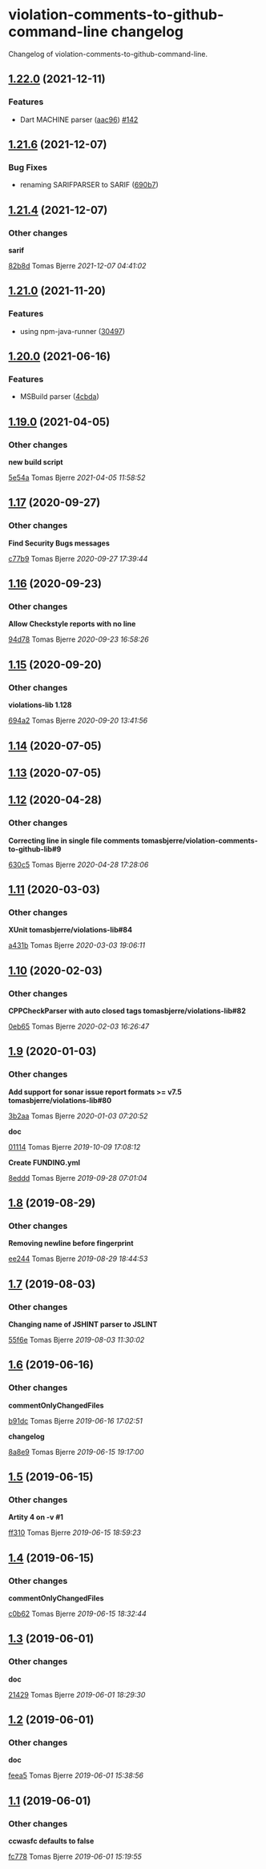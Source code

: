 # violation-comments-to-github-command-line changelog

Changelog of violation-comments-to-github-command-line.

## [1.22.0](https://github.com/tomasbjerre/violation-comments-to-github-command-line/releases/tag/1.22.0) (2021-12-11)



### Features

-  Dart MACHINE parser ([aac96](https://github.com/tomasbjerre/violation-comments-to-github-command-line/commit/aac9699a6622c82))  [#142](https://github.com/tomasbjerre/violation-comments-to-github-command-line/issues/142)  





## [1.21.6](https://github.com/tomasbjerre/violation-comments-to-github-command-line/releases/tag/1.21.6) (2021-12-07)





### Bug Fixes

-  renaming SARIFPARSER to SARIF ([690b7](https://github.com/tomasbjerre/violation-comments-to-github-command-line/commit/690b7188c574561))  



## [1.21.4](https://github.com/tomasbjerre/violation-comments-to-github-command-line/releases/tag/1.21.4) (2021-12-07)







### Other changes

**sarif**


[82b8d](https://github.com/tomasbjerre/violation-comments-to-github-command-line/commit/82b8dafb35ca297) Tomas Bjerre *2021-12-07 04:41:02*


## [1.21.0](https://github.com/tomasbjerre/violation-comments-to-github-command-line/releases/tag/1.21.0) (2021-11-20)



### Features

-  using npm-java-runner ([30497](https://github.com/tomasbjerre/violation-comments-to-github-command-line/commit/30497308ba49ed7))  





## [1.20.0](https://github.com/tomasbjerre/violation-comments-to-github-command-line/releases/tag/1.20.0) (2021-06-16)



### Features

-  MSBuild parser ([4cbda](https://github.com/tomasbjerre/violation-comments-to-github-command-line/commit/4cbdac0b4aa5bee))  





## [1.19.0](https://github.com/tomasbjerre/violation-comments-to-github-command-line/releases/tag/1.19.0) (2021-04-05)







### Other changes

**new build script**


[5e54a](https://github.com/tomasbjerre/violation-comments-to-github-command-line/commit/5e54a2f6946c0fc) Tomas Bjerre *2021-04-05 11:58:52*


## [1.17](https://github.com/tomasbjerre/violation-comments-to-github-command-line/releases/tag/1.17) (2020-09-27)







### Other changes

**Find Security Bugs messages**


[c77b9](https://github.com/tomasbjerre/violation-comments-to-github-command-line/commit/c77b9eca2fd0433) Tomas Bjerre *2020-09-27 17:39:44*


## [1.16](https://github.com/tomasbjerre/violation-comments-to-github-command-line/releases/tag/1.16) (2020-09-23)







### Other changes

**Allow Checkstyle reports with no line**


[94d78](https://github.com/tomasbjerre/violation-comments-to-github-command-line/commit/94d78875aad9449) Tomas Bjerre *2020-09-23 16:58:26*


## [1.15](https://github.com/tomasbjerre/violation-comments-to-github-command-line/releases/tag/1.15) (2020-09-20)







### Other changes

**violations-lib 1.128**


[694a2](https://github.com/tomasbjerre/violation-comments-to-github-command-line/commit/694a2981eca6c21) Tomas Bjerre *2020-09-20 13:41:56*


## [1.14](https://github.com/tomasbjerre/violation-comments-to-github-command-line/releases/tag/1.14) (2020-07-05)








## [1.13](https://github.com/tomasbjerre/violation-comments-to-github-command-line/releases/tag/1.13) (2020-07-05)








## [1.12](https://github.com/tomasbjerre/violation-comments-to-github-command-line/releases/tag/1.12) (2020-04-28)







### Other changes

**Correcting line in single file comments tomasbjerre/violation-comments-to-github-lib#9**


[630c5](https://github.com/tomasbjerre/violation-comments-to-github-command-line/commit/630c5af651127b4) Tomas Bjerre *2020-04-28 17:28:06*


## [1.11](https://github.com/tomasbjerre/violation-comments-to-github-command-line/releases/tag/1.11) (2020-03-03)







### Other changes

**XUnit tomasbjerre/violations-lib#84**


[a431b](https://github.com/tomasbjerre/violation-comments-to-github-command-line/commit/a431beaf9b6512b) Tomas Bjerre *2020-03-03 19:06:11*


## [1.10](https://github.com/tomasbjerre/violation-comments-to-github-command-line/releases/tag/1.10) (2020-02-03)







### Other changes

**CPPCheckParser with auto closed <error/> tags tomasbjerre/violations-lib#82**


[0eb65](https://github.com/tomasbjerre/violation-comments-to-github-command-line/commit/0eb65f8ecbd2b8d) Tomas Bjerre *2020-02-03 16:26:47*


## [1.9](https://github.com/tomasbjerre/violation-comments-to-github-command-line/releases/tag/1.9) (2020-01-03)







### Other changes

**Add support for sonar issue report formats >= v7.5 tomasbjerre/violations-lib#80**


[3b2aa](https://github.com/tomasbjerre/violation-comments-to-github-command-line/commit/3b2aa4d5e2c23dc) Tomas Bjerre *2020-01-03 07:20:52*

**doc**


[01114](https://github.com/tomasbjerre/violation-comments-to-github-command-line/commit/0111400a5b42592) Tomas Bjerre *2019-10-09 17:08:12*

**Create FUNDING.yml**


[8eddd](https://github.com/tomasbjerre/violation-comments-to-github-command-line/commit/8eddd0e18489646) Tomas Bjerre *2019-09-28 07:01:04*


## [1.8](https://github.com/tomasbjerre/violation-comments-to-github-command-line/releases/tag/1.8) (2019-08-29)







### Other changes

**Removing newline before fingerprint**


[ee244](https://github.com/tomasbjerre/violation-comments-to-github-command-line/commit/ee2443ff5cda2fb) Tomas Bjerre *2019-08-29 18:44:53*


## [1.7](https://github.com/tomasbjerre/violation-comments-to-github-command-line/releases/tag/1.7) (2019-08-03)







### Other changes

**Changing name of JSHINT parser to JSLINT**


[55f6e](https://github.com/tomasbjerre/violation-comments-to-github-command-line/commit/55f6e5c1a3c2ed2) Tomas Bjerre *2019-08-03 11:30:02*


## [1.6](https://github.com/tomasbjerre/violation-comments-to-github-command-line/releases/tag/1.6) (2019-06-16)







### Other changes

**commentOnlyChangedFiles**


[b91dc](https://github.com/tomasbjerre/violation-comments-to-github-command-line/commit/b91dcbc309ee169) Tomas Bjerre *2019-06-16 17:02:51*

**changelog**


[8a8e9](https://github.com/tomasbjerre/violation-comments-to-github-command-line/commit/8a8e99d38d60459) Tomas Bjerre *2019-06-15 19:17:00*


## [1.5](https://github.com/tomasbjerre/violation-comments-to-github-command-line/releases/tag/1.5) (2019-06-15)







### Other changes

**Artity 4 on -v #1**


[ff310](https://github.com/tomasbjerre/violation-comments-to-github-command-line/commit/ff310afb9bfab97) Tomas Bjerre *2019-06-15 18:59:23*


## [1.4](https://github.com/tomasbjerre/violation-comments-to-github-command-line/releases/tag/1.4) (2019-06-15)







### Other changes

**commentOnlyChangedFiles**


[c0b62](https://github.com/tomasbjerre/violation-comments-to-github-command-line/commit/c0b62105bedfe56) Tomas Bjerre *2019-06-15 18:32:44*


## [1.3](https://github.com/tomasbjerre/violation-comments-to-github-command-line/releases/tag/1.3) (2019-06-01)







### Other changes

**doc**


[21429](https://github.com/tomasbjerre/violation-comments-to-github-command-line/commit/21429f338acd5d7) Tomas Bjerre *2019-06-01 18:29:30*


## [1.2](https://github.com/tomasbjerre/violation-comments-to-github-command-line/releases/tag/1.2) (2019-06-01)







### Other changes

**doc**


[feea5](https://github.com/tomasbjerre/violation-comments-to-github-command-line/commit/feea5d572efef7c) Tomas Bjerre *2019-06-01 15:38:56*


## [1.1](https://github.com/tomasbjerre/violation-comments-to-github-command-line/releases/tag/1.1) (2019-06-01)







### Other changes

**ccwasfc defaults to false**


[fc778](https://github.com/tomasbjerre/violation-comments-to-github-command-line/commit/fc7781d9bde9bf8) Tomas Bjerre *2019-06-01 15:19:55*


    